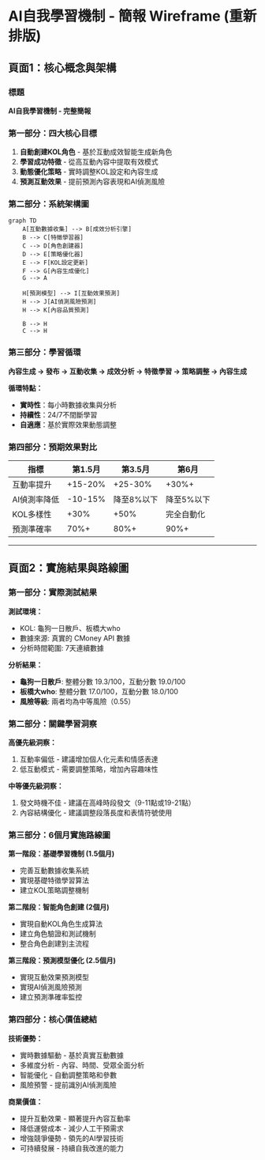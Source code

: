 # AI自我學習機制 - 簡報 Wireframe (重新排版)

## 頁面1：核心概念與架構

### 標題
**AI自我學習機制 - 完整簡報**

### 第一部分：四大核心目標
1. **自動創建KOL角色** - 基於互動成效智能生成新角色
2. **學習成功特徵** - 從高互動內容中提取有效模式  
3. **動態優化策略** - 實時調整KOL設定和內容生成
4. **預測互動效果** - 提前預測內容表現和AI偵測風險

### 第二部分：系統架構圖
```mermaid
graph TD
    A[互動數據收集] --> B[成效分析引擎]
    B --> C[特徵學習器]
    C --> D[角色創建器]
    D --> E[策略優化器]
    E --> F[KOL設定更新]
    F --> G[內容生成優化]
    G --> A
    
    H[預測模型] --> I[互動效果預測]
    H --> J[AI偵測風險預測]
    H --> K[內容品質預測]
    
    B --> H
    C --> H
```

### 第三部分：學習循環
**內容生成 → 發布 → 互動收集 → 成效分析 → 特徵學習 → 策略調整 → 內容生成**

**循環特點：**
- **實時性**：每小時數據收集與分析
- **持續性**：24/7不間斷學習
- **自適應**：基於實際效果動態調整

### 第四部分：預期效果對比
| 指標 | 第1.5月 | 第3.5月 | 第6月 |
|------|---------|---------|-------|
| 互動率提升 | +15-20% | +25-30% | +30%+ |
| AI偵測率降低 | -10-15% | 降至8%以下 | 降至5%以下 |
| KOL多樣性 | +30% | +50% | 完全自動化 |
| 預測準確率 | 70%+ | 80%+ | 90%+ |

---

## 頁面2：實施結果與路線圖

### 第一部分：實際測試結果
**測試環境：**
- KOL: 龜狗一日散戶、板橋大who
- 數據來源: 真實的 CMoney API 數據
- 分析時間範圍: 7天連續數據

**分析結果：**
- **龜狗一日散戶**: 整體分數 19.3/100，互動分數 19.0/100
- **板橋大who**: 整體分數 17.0/100，互動分數 18.0/100
- **風險等級**: 兩者均為中等風險（0.55）

### 第二部分：關鍵學習洞察
**高優先級洞察：**
1. 互動率偏低 - 建議增加個人化元素和情感表達
2. 低互動模式 - 需要調整策略，增加內容趣味性

**中等優先級洞察：**
1. 發文時機不佳 - 建議在高峰時段發文（9-11點或19-21點）
2. 內容結構優化 - 建議調整段落長度和表情符號使用

### 第三部分：6個月實施路線圖
**第一階段：基礎學習機制 (1.5個月)**
- 完善互動數據收集系統
- 實現基礎特徵學習算法
- 建立KOL策略調整機制

**第二階段：智能角色創建 (2個月)**
- 實現自動KOL角色生成算法
- 建立角色驗證和測試機制
- 整合角色創建到主流程

**第三階段：預測模型優化 (2.5個月)**
- 實現互動效果預測模型
- 實現AI偵測風險預測
- 建立預測準確率監控

### 第四部分：核心價值總結
**技術優勢：**
- 實時數據驅動 - 基於真實互動數據
- 多維度分析 - 內容、時間、受眾全面分析
- 智能優化 - 自動調整策略和參數
- 風險預警 - 提前識別AI偵測風險

**商業價值：**
- 提升互動效果 - 顯著提升內容互動率
- 降低運營成本 - 減少人工干預需求
- 增強競爭優勢 - 領先的AI學習技術
- 可持續發展 - 持續自我改進的能力